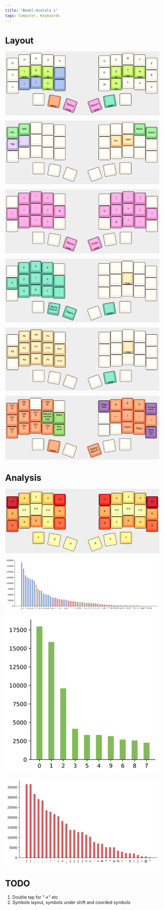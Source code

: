```yaml
---
title: "Beakl-Hietala 1"
tags: Computer, Keyboards
---
```


# Layout

![Base layer](/images/beakl-hietala/base.png)

![Coording](/images/beakl-hietala/coord1.png)

![Symbols layer](/images/beakl-hietala/sym.png)

![Number layer](/images/beakl-hietala/num.png)

![Function layer](/images/beakl-hietala/fun.png)

![Special](/images/beakl-hietala/spec.png)


# Analysis

![Difficulty matrix](/images/beakl-hietala/diff.png)

![Key frequencies, excluding space](/images/beakl-hietala/single-freq.svg)

![Digit frequencies](/images/beakl-hietala/digit-freq.svg)

![Symbol frequencies](/images/beakl-hietala/symbol-freq.svg)

# TODO

1. Double tap for "->" etc
2. Symbols layout, symbols under shift and coorded symbols

